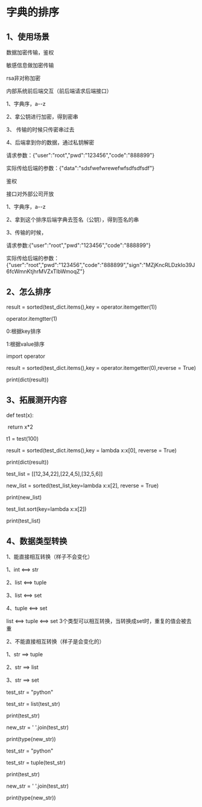 # 字典的排序

## 1、使用场景

数据加密传输，鉴权

敏感信息做加密传输



rsa非对称加密

内部系统前后端交互（前后端请求后端接口）

1、字典序，a--z

2、拿公钥进行加密，得到密串

3、 传输的时候只传密串过去

4、后端拿到你的数据，通过私钥解密

请求参数：{"user":"root","pwd":"123456","code":"888899"}

实际传给后端的参数：{"data":"sdsfwefwrewefwfsdfsdfsdf"}



鉴权

接口对外部公司开放

1、字典序，a--z

2、拿到这个排序后端字典去签名（公钥），得到签名的串

3、传输的时候，

请求参数:{"user":"root","pwd":"123456","code":"888899"}

实际传给后端的参数：{"user":"root","pwd":"123456","code":"888899","sign":"MZjKncRLDzkIo39J6fcWmnKtjhrMVZxTlbWmoqZ"}



## 2、怎么排序

result = sorted(test_dict.items(),key = operator.itemgetter(1))

operator.itemgtter(1)

0:根据key排序

1:根据value排序

import operator

result = sorted(test_dict.items(),key = operator.itemgetter(0),reverse = True)

<!--通过operator.itemgetter获取items，然后去遍历item。如果是0 根据key排序，如果是1 根据value排序--->

print(dict(result))



## 3、拓展测开内容

<!--普通函数--->

def test(x):

​	return x*2

t1 = test(100)

<!--lambda实现[('user','root'),('pwd','123456'),('code','454645')]-->

result = sorted(test_dict.items(),key = lambda x:x[0], reverse = True)

print(dict(result))



<!--嵌套list排序-->

test_list = [[12,34,22],[22,4,5],[32,5,6]]

new_list = sorted(test_list,key=lambda x:x[2], reverse = True)

print(new_list)

test_list.sort(key=lambda x:x[2])

print(test_list)

## 4、数据类型转换

1、能直接相互转换（样子不会变化）

1、int <==> str

2、list <==> tuple

3、list <==> set

4、tuple <==> set

list <==> tuple <==> set 3个类型可以相互转换，当转换成set时，重复的值会被去重



2、不能直接相互转换（样子是会变化的）

1、str ==> tuple

2、str ==> list

3、str ==> set



test_str = "python"

test_str = list(test_str)

print(test_str)

new_str = ' '.join(test_str)

print(type(new_str))



test_str = "python"

test_str = tuple(test_str)

print(test_str)

new_str = ' '.join(test_str)

print(type(new_str))